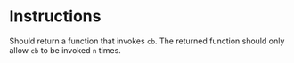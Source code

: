 # Instructions

Should return a function that invokes `cb`.
The returned function should only allow `cb` to be invoked `n` times.    
